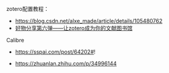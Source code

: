 zotero配置教程：

- https://blog.csdn.net/alxe_made/article/details/105480762
- [好物分享第六弹——让zotero成为你的文献图书馆](https://mp.weixin.qq.com/s/V4gvbmJw_wlxCf5cf-AxRg)

Calibre

- https://sspai.com/post/64202#!

- https://zhuanlan.zhihu.com/p/34996144

